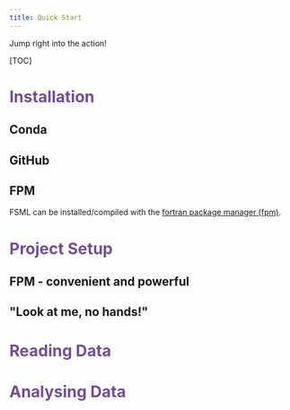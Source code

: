 ```yaml
---
title: Quick Start
---
```


Jump right into the action!

[TOC]

# <span style="color:#734f96">Installation</span>

## Conda

## GitHub

## FPM
FSML can be installed/compiled with the [fortran package manager (fpm)](https://github.com/fortran-lang/fpm).

# <span style="color:#734f96">Project Setup</span>

## FPM - convenient and powerful

## "Look at me, no hands!"

# <span style="color:#734f96">Reading Data</span>

# <span style="color:#734f96">Analysing Data</span>
